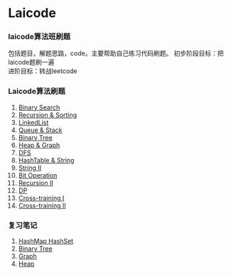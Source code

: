 # Laicode
 
 ### laicode算法班刷题  

 包括题目，解题思路，code。主要帮助自己练习代码刷题。
 初步阶段目标：把laicode题刷一遍  
 进阶目标：转战leetcode


### Laicode算法刷题
 1. [Binary Search](Algorithm/BinarySearch.md)
 2. [Recursion & Sorting](Algorithm/Recursion_Sorting.md)
 3. [LinkedList](Algorithm/LinkedList.md)
 4. [Queue & Stack](Algorithm/Queue_Stack.md)
 5. [Binary Tree](Algorithm/BinaryTree.md)
 6. [Heap & Graph](Algorithm/Heap_Graph.md)
 7. [DFS](Algorithm/DFS.md)
 8. [HashTable & String](Algorithm/HashTable_String.md)
 9. [String II](Algorithm/StringII.md)
 10. [Bit Operation](Algorithm/Bit.md)
 11. [Recursion II](Algorithm/Recursion%20II.md)
 12. [DP](Algorithm/DP.md)
 13. [Cross-training I](Algorithm/CrossTraining1.md)
 14. [Cross-training II](Algorithm/CrossTraining2.md)


### 复习笔记
1. [HashMap HashSet](Notes/Map_Set_Hash.md)
2. [Binary Tree](Notes/BinaryTree.md)
3. [Graph](Notes/Graph.md)
4. [Heap](Notes/Heap.md)